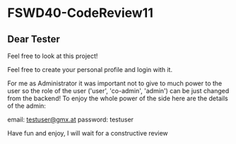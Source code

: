 # FSWD40-CodeReview11


## Dear Tester

Feel free to look at this project!

Feel free to create your personal profile and login with it.

For me as Administrator it was important not to give to much power to the user so the role of the user ('user', 'co-admin', 'admin') can be just changed from the backend! To enjoy the whole power of the side here are the details of the admin:

  email:    testuser@gmx.at
  password: testuser
  
 Have fun and enjoy, I will wait for a constructive review
